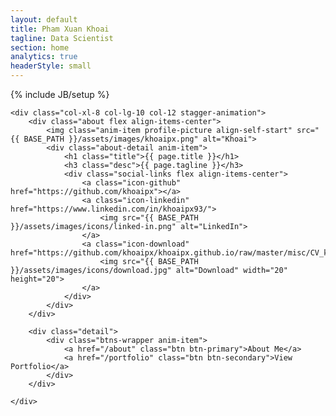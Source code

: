 ```yaml
---
layout: default
title: Pham Xuan Khoai
tagline: Data Scientist
section: home
analytics: true
headerStyle: small
---
```

{% include JB/setup %}

<div class="row justify-between">

	<div class="col-xl-8 col-lg-10 col-12 stagger-animation">
		<div class="about flex align-items-center">
			<img class="anim-item profile-picture align-self-start" src="{{ BASE_PATH }}/assets/images/khoaipx.png" alt="Khoai">
			<div class="about-detail anim-item">
				<h1 class="title">{{ page.title }}</h1>
				<h3 class="desc">{{ page.tagline }}</h3>
				<div class="social-links flex align-items-center">
					<a class="icon-github" href="https://github.com/khoaipx"></a>
					<a class="icon-linkedin" href="https://www.linkedin.com/in/khoaipx93/">
						<img src="{{ BASE_PATH }}/assets/images/icons/linked-in.png" alt="LinkedIn">
					</a>
					<a class="icon-download" href="https://github.com/khoaipx/khoaipx.github.io/raw/master/misc/CV_khoaipx.pdf">
						<img src="{{ BASE_PATH }}/assets/images/icons/download.jpg" alt="Download" width="20" height="20">
					</a>
				</div>
			</div>
		</div>

		<div class="detail">
			<div class="btns-wrapper anim-item">
				<a href="/about" class="btn btn-primary">About Me</a>
				<a href="/portfolio" class="btn btn-secondary">View Portfolio</a>
			</div>
		</div>

	</div>

</div>
